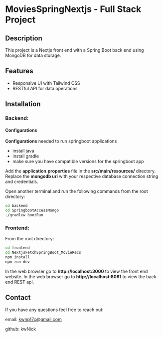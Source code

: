 # MoviesSpringNextjs - Full Stack Project

## Description
This project is a Nextjs front end with a Spring Boot back end using MongoDB for data storage.

## Features
- Responsive UI with Tailwind CSS
- RESTful API for data operations

## Installation

### Backend:

#### Configurations

**Configurations** needed to run springboot applications
- install java
- install gradle
- make sure you have compatible versions for the springboot app

Add the **application.properties** file in the **src/main/resources/** directory.
Replace the **mongodb uri** with your respective database connection string and credentials.

Open another terminal and run the following commands from the root directory:

```bash
cd backend
cd SpringbootAccessMongo
./gradlew bootRun
```

### Frontend:

From the root directory:

```bash
cd frontend
cd NextjsFetchSpringBoot_MovieRecs
npm install
npm run dev
```

In the web browser go to **http://localhost:3000** to view the front end website.
In the web browser go to **http://localhost:8081** to view the back end REST api.

## Contact
If you have any questions feel free to reach out:

email: kwnp17c@gmail.com

github: kwNick